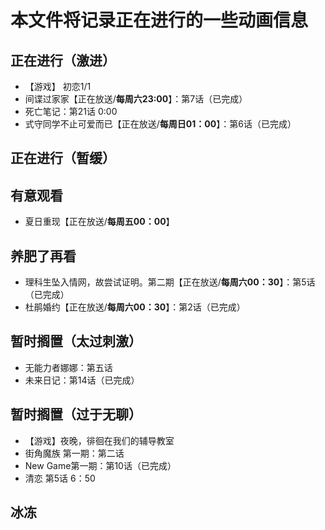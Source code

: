 # 本文件将记录正在进行的一些动画信息

## 正在进行（激进）
- 【游戏】 初恋1/1
- 间谍过家家【正在放送/**每周六23:00**】：第7话（已完成）
- 死亡笔记：第21话 0:00
- 式守同学不止可爱而已【正在放送/**每周日01：00**】：第6话（已完成）
## 正在进行（暂缓）


## 有意观看

- 夏日重现【正在放送/**每周五00：00**】
## 养肥了再看

- 理科生坠入情网，故尝试证明。第二期【正在放送/**每周六00：30**】：第5话（已完成）
- 杜鹃婚约【正在放送/**每周六00：30**】：第2话（已完成）

## 暂时搁置（太过刺激）

- 无能力者娜娜：第五话
- 未来日记：第14话（已完成）

## 暂时搁置（过于无聊）

- 【游戏】夜晚，徘徊在我们的辅导教室
- 街角魔族 第一期：第二话
- New Game第一期：第10话（已完成）
- 清恋 第5话 6：50

## 冰冻

